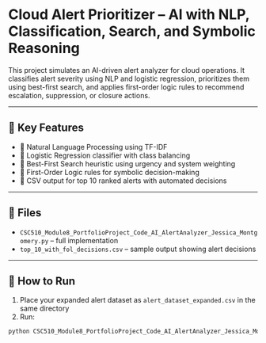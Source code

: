 # Cloud Alert Prioritizer – AI with NLP, Classification, Search, and Symbolic Reasoning

This project simulates an AI-driven alert analyzer for cloud operations. It classifies alert severity using NLP and logistic regression, prioritizes them using best-first search, and applies first-order logic rules to recommend escalation, suppression, or closure actions.

---

## 🧠 Key Features

- 🔹 Natural Language Processing using TF-IDF
- 🔹 Logistic Regression classifier with class balancing
- 🔹 Best-First Search heuristic using urgency and system weighting
- 🔹 First-Order Logic rules for symbolic decision-making
- 🔹 CSV output for top 10 ranked alerts with automated decisions

---

## 📂 Files

- `CSC510_Module8_PortfolioProject_Code_AI_AlertAnalyzer_Jessica_Montgomery.py` – full implementation
- `top_10_with_fol_decisions.csv` – sample output showing alert decisions

---

## 🚀 How to Run

1. Place your expanded alert dataset as `alert_dataset_expanded.csv` in the same directory
2. Run:
```bash
python CSC510_Module8_PortfolioProject_Code_AI_AlertAnalyzer_Jessica_Montgomery.py
